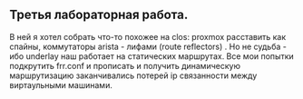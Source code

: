 ## Третья лабораторная работа.

В ней я хотел собрать что-то похожее на clos: proxmox расставить как спайны, коммутаторы arista - лифами (route reflectors) . Но не судьба - ибо underlay наш работает на статических маршрутах. Все мои попытки подкрутить frr.conf и прописать 
и получить динамическую маршрутизацию заканчивались потерей ip связанности между виртаульными машинами. 
